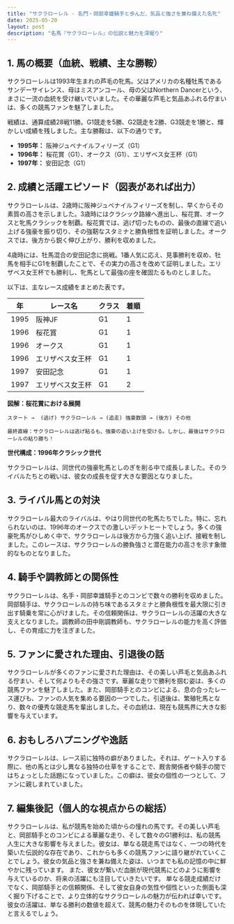 ```yaml
---
title: "サクラローレル - 名門・岡部幸雄騎手と歩んだ、気品と強さを兼ね備えた名牝"
date: 2025-05-20
layout: post
description: "名馬『サクラローレル』の伝説と魅力を深堀り"
---
```


## 1. 馬の概要（血統、戦績、主な勝鞍）

サクラローレルは1993年生まれの芦毛の牝馬。父はアメリカの名種牡馬であるサンデーサイレンス、母はミスアンコール、母の父はNorthern Dancerという、まさに一流の血統を受け継いでいました。その華麗な芦毛と気品あふれる佇まいは、多くの競馬ファンを魅了しました。

戦績は、通算成績28戦11勝。G1競走を5勝、G2競走を2勝、G3競走を1勝と、輝かしい成績を残しました。主な勝鞍は、以下の通りです。

* **1995年：** 阪神ジュベナイルフィリーズ（G1）
* **1996年：** 桜花賞（G1）、オークス（G1）、エリザベス女王杯（G1）
* **1997年：** 安田記念（G1）


## 2. 成績と活躍エピソード（図表があれば出力）

サクラローレルは、2歳時に阪神ジュベナイルフィリーズを制し、早くからその素質の高さを示しました。3歳時にはクラシック路線へ進出し、桜花賞、オークスと牝馬クラシックを制覇。桜花賞では、逃げ切ったものの、最後の直線で追い上げる強豪を振り切り、その強靭なスタミナと勝負根性を証明しました。オークスでは、後方から鋭く伸び上がり、勝利を収めました。

4歳時には、牡馬混合の安田記念に挑戦。1番人気に応え、見事勝利を収め、牡馬を相手にG1を制覇したことで、その実力の高さを改めて証明しました。エリザベス女王杯でも勝利し、牝馬として最強の座を確固たるものとしました。

以下は、主なレース成績をまとめた表です。

| 年 | レース名          | クラス | 着順 |
|---|-----------------|-------|-----|
| 1995 | 阪神JF          | G1    | 1   |
| 1996 | 桜花賞            | G1    | 1   |
| 1996 | オークス           | G1    | 1   |
| 1996 | エリザベス女王杯   | G1    | 1   |
| 1997 | 安田記念          | G1    | 1   |
| 1997 | エリザベス女王杯   | G1    | 2   |


**図解：桜花賞における展開**

```
スタート →  (逃げ) サクラローレル → (追走) 強豪数頭 → (後方) その他

最終直線：サクラローレルは逃げ粘るも、強豪の追い上げを受ける。しかし、最後はサクラローレルの粘り勝ち！
```

**世代構成：1996年クラシック世代**

サクラローレルは、同世代の強豪牝馬としのぎを削る中で成長しました。そのライバルたちとの戦いは、彼女の成長を促す大きな要因となりました。


## 3. ライバル馬との対決

サクラローレル最大のライバルは、やはり同世代の牝馬たちでした。特に、忘れられないのは、1996年のオークスでの激しいデットヒートでしょう。多くの強豪牝馬がひしめく中で、サクラローレルは後方から力強く追い上げ、接戦を制しました。このレースは、サクラローレルの勝負強さと潜在能力の高さを示す象徴的なものとなりました。


## 4. 騎手や調教師との関係性

サクラローレルは、名手・岡部幸雄騎手とのコンビで数々の勝利を収めました。岡部騎手は、サクラローレルの持ち味であるスタミナと勝負根性を最大限に引き出す騎乗を常に心がけました。その信頼関係は、サクラローレルの活躍の大きな支えとなりました。調教師の田中剛調教師も、サクラローレルの能力を高く評価し、その育成に力を注ぎました。


## 5. ファンに愛された理由、引退後の話

サクラローレルが多くのファンに愛された理由は、その美しい芦毛と気品あふれる佇まい、そして何よりもその強さです。華麗な走りで勝利を掴む姿は、多くの競馬ファンを魅了しました。また、岡部騎手とのコンビによる、息の合ったレース運びも、ファンの人気を集める要因の一つでした。引退後は、繁殖牝馬となり、数々の優秀な競走馬を輩出しました。その血統は、現在も競馬界に大きな影響を与えています。


## 6. おもしろハプニングや逸話

サクラローレルは、レース前に独特の癖がありました。それは、ゲート入りする際に、他の馬とは少し異なる独特の仕草をすることで、厩舎関係者や騎手の間ではちょっとした話題になっていました。この癖は、彼女の個性の一つとして、ファンに親しまれていました。


## 7. 編集後記（個人的な視点からの総括）

サクラローレルは、私が競馬を始めた頃からの憧れの馬です。その美しい芦毛と、岡部騎手とのコンビによる華麗な走り、そして数々のG1勝利は、私の競馬人生に大きな影響を与えました。彼女は、単なる競走馬ではなく、一つの時代を築いた伝説的な存在であり、これからも多くの競馬ファンに語り継がれていくことでしょう。彼女の気品と強さを兼ね備えた姿は、いつまでも私の記憶の中に鮮やかに残っています。  また、彼女が繋いだ血脈が現代競馬にどのように影響を与えているのか、将来の活躍にも注目していきたいです。  単なる競走成績だけでなく、岡部騎手との信頼関係、そして彼女自身の気性や個性といった側面も深く掘り下げることで、より立体的なサクラローレルの魅力が伝われば幸いです。  彼女の活躍は、単なる勝利の数値を超えて、競馬の魅力そのものを体現していたと言えるでしょう。
